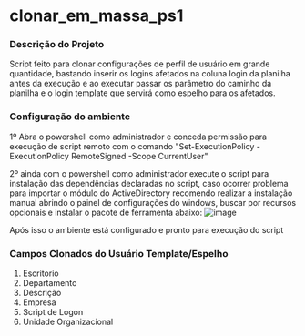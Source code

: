 # clonar_em_massa_ps1


<h3> Descrição do Projeto </h3>

Script feito para clonar configurações de perfil de usuário em grande quantidade,
bastando inserir os logins afetados na coluna login da planilha antes da execução e ao executar passar os parâmetro do caminho da planilha e o login template
que servirá como espelho para os afetados.



<h3>Configuração do ambiente</h3>

1º Abra o powershell como administrador e conceda permissão para execução de script remoto com o comando "Set-ExecutionPolicy -ExecutionPolicy RemoteSigned -Scope CurrentUser"

2º ainda com o powershell como administrador execute o script para instalação das dependências declaradas no script, caso ocorrer problema para importar o módulo do ActiveDirectory recomendo realizar a instalação manual abrindo o painel de configurações do windows, buscar por recursos opcionais e instalar o pacote de ferramenta abaixo:
![image](https://user-images.githubusercontent.com/32343597/201237736-f5850b4a-f812-4f02-9035-79f093a4c377.png)

Após isso o ambiente está configurado e pronto para execução do script

<h3> Campos Clonados do Usuário Template/Espelho </h3>

<ol>
<li>Escritorio</li>
<li>Departamento</li>
<li>Descrição</li>
<li>Empresa</li>
<li>Script de Logon</li>
<li>Unidade Organizacional</li>
</ol>
